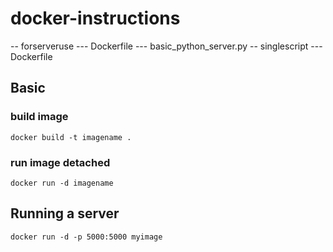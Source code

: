 # docker-instructions
-- forserveruse 
--- Dockerfile
--- basic_python_server.py
-- singlescript
--- Dockerfile

## Basic
### build image
```docker build -t imagename .```

### run image detached
```docker run -d imagename```

## Running a server
```docker run -d -p 5000:5000 myimage```
